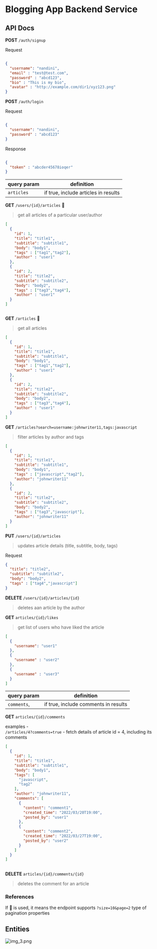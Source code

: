 # Blogging App Backend Service

## API Docs

**POST** `/auth/signup`

Request

```json

{
  "username": "nandini",
  "email" : "test@test.com",
  "password" : "abcd123",
  "bio" : "This is my bio",
  "avatar" : "http://example.com/dir1/xyz123.png"
}

```

**POST** `/auth/login`

Request

```json

{
  "username": "nandini",
  "password" : "abcd123"
}

```

Response
```json

{
  "token" : "abcder45678ioqer"
}

```

| query param | definition                           | 
|-------------|--------------------------------------|
| `articles`  | if true, include articles in results | 

**GET** `/users/{id}/articles` 📄
>get all articles of a particular user/author

```json
[
  {
    "id": 1,
    "title": "title1",
    "subtitle": "subtitle1",
    "body": "body1",
    "tags" : ["tag1","tag2"],
    "author" : "user1"
  },
  {
    "id": 2,
    "title": "title2",
    "subtitle": "subtitle2",
    "body": "body2",
    "tags" : ["tag3","tag4"],
    "author" : "user1"
  }
]



```

**GET** `/articles` 📄
> get all articles

```json
[
  {
    "id": 1,
    "title": "title1",
    "subtitle": "subtitle1",
    "body": "body1",
    "tags" : ["tag1","tag2"],
    "author" : "user1"
  },
  {
    "id": 2,
    "title": "title2",
    "subtitle": "subtitle2",
    "body": "body2",
    "tags" : ["tag3","tag4"],
    "author" : "user1"
  }
]

```

**GET** `/articles?search=username:johnwriter11,tags:javascript`
> filter articles by author and tags
```json
[
  {
    "id": 1,
    "title": "title1",
    "subtitle": "subtitle1",
    "body": "body1",
    "tags" : ["javascript","tag2"],
    "author": "johnwriter11"
  },
  {
    "id": 2,
    "title": "title2",
    "subtitle": "subtitle2",
    "body": "body2",
    "tags" : ["tag3","javascript"],
    "author": "johnwriter11"
  }
]
```

**PUT** `/users/{id}/articles`
>updates article details (title, subtitle, body, tags)

Request
```json
{
  "title": "title2",
  "subtitle": "subtitle2",
  "body": "body2",
  "tags" : ["tag4","javascript"]
}
```

**DELETE** `/users/{id}/articles/{id}`
> deletes aan article by the author


**GET** `articles/{id}/likes`
> get  list of users who have liked the article

```json
[
  {
    "username": "user1"
  },
  {
    "username" : "user2"
  },
  {
    "username" : "user3"
  }
]
```

| query param | definition                           | 
|-------------|--------------------------------------|
| `comments`, | if true, include comments in results | 

**GET** `articles/{id}/comments`

examples -   
`/articles/4?comments=true`  - fetch details of article id = 4, including its comments

```json
[
  {
    "id": 1,
    "title": "title1",
    "subtitle": "subtitle1",
    "body": "body1",
    "tags": [
      "javascript",
      "tag2"
    ],
    "author": "johnwriter11",
    "comments": [
      {
        "content": "comment1",
        "created_time": "2022/03/20T19:00",
        "posted_by": "user1"
      },
      {
        "content": "comment2",
        "created_time": "2022/03/27T19:00",
        "posted_by": "user2"
      }
    ]
  }
]
  
```

**DELETE** `articles/{id}/comments/{id}`
> deletes the comment for an article



### References

If 📄 is used, it means the endpoint supports `?size=10&page=2` type of pagination properties

## Entities 

![img_3.png](img_3.png)

